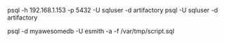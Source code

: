 psql -h 192.168.1.153 -p 5432 -U sqluser -d artifactory
psql -U sqluser -d artifactory

psql -d myawesomedb -U esmith -a -f /var/tmp/script.sql